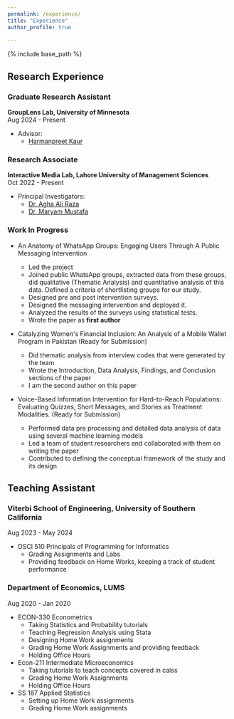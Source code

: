 ```yaml
---
permalink: /experience/
title: "Experience"
author_profile: true
  
---
```


{% include base_path %}

## Research Experience

### Graduate Research Assistant
**GroupLens Lab, University of Minnesota**  
Aug 2024 - Present

- Advisor:
  - [Harmanpreet Kaur]([https://harmanpk.github.io])

### Research Associate
**Interactive Media Lab, Lahore University of Management Sciences**  
Oct 2022 - Present

- Principal Investigators:
  - [Dr. Agha Ali Raza](https://aghaaliraza.com/)
  - [Dr. Maryam Mustafa](https://www.maryamustafa.com/)

### Work In Progress

- An Anatomy of WhatsApp Groups: Engaging Users Through A Public Messaging Intervention
  - Led the project
  - Joined public WhatsApp groups, extracted data from these groups, did qualitative (Thematic Analysis) and quantitative analysis of this data. Defined a criteria of shortlisting groups for our study.
  - Designed pre and post intervention surveys.
  - Designed the messaging intervention and deployed it.
  - Analyzed the results of the surveys using statistical tests.
  - Wrote the paper as **first author**
  

- Catalyzing Women's Financial Inclusion: An Analysis of a Mobile Wallet Program in Pakistan
  (Ready for Submission)
  - Did thematic analysis from interview codes that were generated by the team
  - Wrote the Introduction, Data Analysis, Findings, and Conclusion sections of the paper
  -  I am the second author on this paper
 
    
- Voice-Based Information Intervention for Hard-to-Reach Populations: Evaluating Quizzes, Short Messages, and Stories as Treatment Modalities.
  (Ready for Submission)
  - Performed data pre processing and detailed data analysis of data using several machine learning models
  - Led a team of student researchers and collaborated with them on writing the paper
  - Contributed to defining the conceptual framework of the study and its design

## Teaching Assistant

### Viterbi School of Engineering, University of Southern California
Aug 2023 - May 2024
- DSCI 510 Principals of Programming for Informatics
  - Grading Assignments and Labs
  - Providing feedback on Home Works, keeping a track of student performance
### Department of Economics, LUMS  
Aug 2020 - Jan 2020
- ECON-330 Econometrics
  - Taking Statistics and Probability tutorials
  - Teaching Regression Analysis using Stata
  - Designing Home Work assignments
  - Grading Home Work Assignments and providing feedback
  - Holding Office Hours
- Econ-211 Intermediate Microeconomics
  - Taking tutorials to teach concepts covered in calss
  - Grading Home Work Assignments
  - Holding Office Hours
- SS 187 Applied Statistics
  - Setting up Home Work assignments
  - Grading Home Work assignments
  
